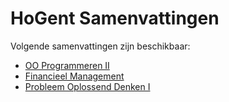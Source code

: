 # HoGent Samenvattingen

Volgende samenvattingen zijn beschikbaar:

* [OO Programmeren II](https://github.com/RobinMalfait/HoGent-Samenvattingen/blob/master/OO%20Progammeren%20II.md)
* [Financieel Management](https://github.com/RobinMalfait/HoGent-Samenvattingen/blob/master/Financieel%20Management.md)
* [Probleem Oplossend Denken I](https://github.com/RobinMalfait/HoGent-Samenvattingen/blob/master/Probleem%20Oplossend%20Denken%20I.md)